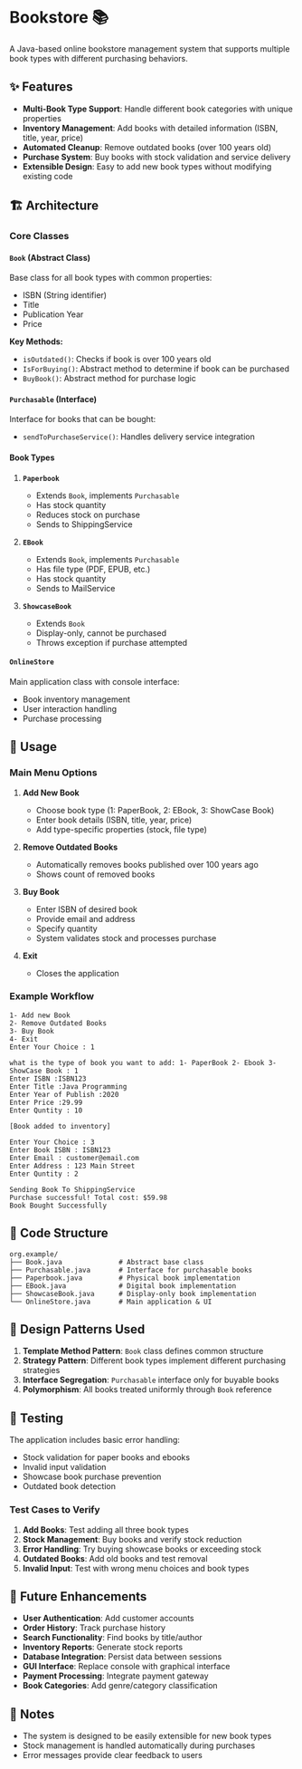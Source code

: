 #  Bookstore 📚

A Java-based online bookstore management system that supports multiple book types with different purchasing behaviors.



## ✨ Features

- **Multi-Book Type Support**: Handle different book categories with unique properties
- **Inventory Management**: Add books with detailed information (ISBN, title, year, price)
- **Automated Cleanup**: Remove outdated books (over 100 years old)
- **Purchase System**: Buy books with stock validation and service delivery
- **Extensible Design**: Easy to add new book types without modifying existing code

## 🏗️ Architecture

### Core Classes

#### `Book` (Abstract Class)
Base class for all book types with common properties:
- ISBN (String identifier)
- Title
- Publication Year
- Price

**Key Methods:**
- `isOutdated()`: Checks if book is over 100 years old
- `IsForBuying()`: Abstract method to determine if book can be purchased
- `BuyBook()`: Abstract method for purchase logic

#### `Purchasable` (Interface)
Interface for books that can be bought:
- `sendToPurchaseService()`: Handles delivery service integration

#### Book Types

1. **`Paperbook`**
   - Extends `Book`, implements `Purchasable`
   - Has stock quantity
   - Reduces stock on purchase
   - Sends to ShippingService

2. **`EBook`**
   - Extends `Book`, implements `Purchasable`
   - Has file type (PDF, EPUB, etc.)
   - Has stock quantity
   - Sends to MailService

3. **`ShowcaseBook`**
   - Extends `Book`
   - Display-only, cannot be purchased
   - Throws exception if purchase attempted

#### `OnlineStore`
Main application class with console interface:
- Book inventory management
- User interaction handling
- Purchase processing



## 📖 Usage

### Main Menu Options

1. **Add New Book**
   - Choose book type (1: PaperBook, 2: EBook, 3: ShowCase Book)
   - Enter book details (ISBN, title, year, price)
   - Add type-specific properties (stock, file type)

2. **Remove Outdated Books**
   - Automatically removes books published over 100 years ago
   - Shows count of removed books

3. **Buy Book**
   - Enter ISBN of desired book
   - Provide email and address
   - Specify quantity
   - System validates stock and processes purchase

4. **Exit**
   - Closes the application

### Example Workflow

```
1- Add new Book
2- Remove Outdated Books
3- Buy Book
4- Exit
Enter Your Choice : 1

what is the type of book you want to add: 1- PaperBook 2- Ebook 3-ShowCase Book : 1
Enter ISBN :ISBN123
Enter Title :Java Programming
Enter Year of Publish :2020
Enter Price :29.99
Enter Quntity : 10

[Book added to inventory]

Enter Your Choice : 3
Enter Book ISBN : ISBN123
Enter Email : customer@email.com
Enter Address : 123 Main Street
Enter Quntity : 2

Sending Book To ShippingService
Purchase successful! Total cost: $59.98
Book Bought Successfully
```

## 🔧 Code Structure

```
org.example/
├── Book.java              # Abstract base class
├── Purchasable.java       # Interface for purchasable books
├── Paperbook.java         # Physical book implementation
├── EBook.java             # Digital book implementation
├── ShowcaseBook.java      # Display-only book implementation
└── OnlineStore.java       # Main application & UI
```

## 🎨 Design Patterns Used

1. **Template Method Pattern**: `Book` class defines common structure
2. **Strategy Pattern**: Different book types implement different purchasing strategies
3. **Interface Segregation**: `Purchasable` interface only for buyable books
4. **Polymorphism**: All books treated uniformly through `Book` reference

## 🧪 Testing

The application includes basic error handling:
- Stock validation for paper books and ebooks
- Invalid input validation
- Showcase book purchase prevention
- Outdated book detection

### Test Cases to Verify

1. **Add Books**: Test adding all three book types
2. **Stock Management**: Buy books and verify stock reduction
3. **Error Handling**: Try buying showcase books or exceeding stock
4. **Outdated Books**: Add old books and test removal
5. **Invalid Input**: Test with wrong menu choices and book types

## 🔮 Future Enhancements

- **User Authentication**: Add customer accounts
- **Order History**: Track purchase history
- **Search Functionality**: Find books by title/author
- **Inventory Reports**: Generate stock reports
- **Database Integration**: Persist data between sessions
- **GUI Interface**: Replace console with graphical interface
- **Payment Processing**: Integrate payment gateway
- **Book Categories**: Add genre/category classification



## 📝 Notes

- The system is designed to be easily extensible for new book types
- Stock management is handled automatically during purchases
- Error messages provide clear feedback to users


